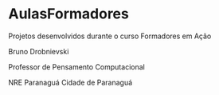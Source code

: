 # AulasFormadores
Projetos desenvolvidos durante o curso Formadores em Ação

Bruno Drobnievski

Professor de Pensamento Computacional

NRE Paranaguá
Cidade de Paranaguá
